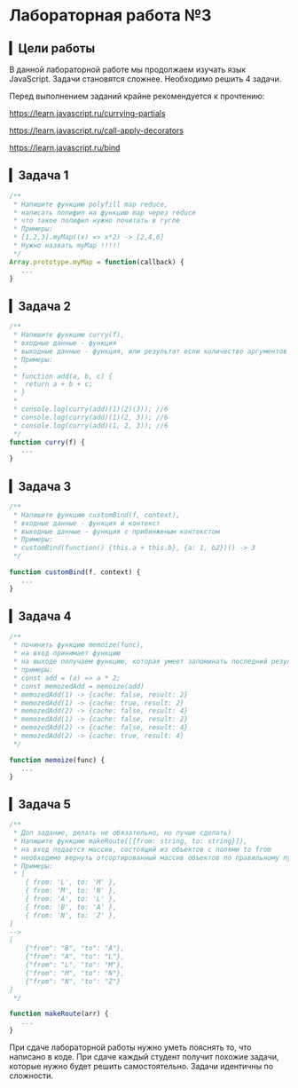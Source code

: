 # Лабораторная работа №3

## ▎Цели работы

В данной лабораторной работе мы продолжаем изучать язык JavaScript. Задачи становятся сложнее. Необходимо решить 4 задачи. 

Перед выполнением заданий крайне рекомендуется к прочтению:

https://learn.javascript.ru/currying-partials

https://learn.javascript.ru/call-apply-decorators

https://learn.javascript.ru/bind

## ▎Задача 1
```js
/**
 * Напишите функцию polyfill map reduce,
 * написать полифил на функцию map через reduce
 * что такое полифил нужно почитать в гугле
 * Примеры:
 * [1,2,3].myMap((x) => x*2) -> [2,4,6]
 * Нужно назвать myMap !!!!!
 */
Array.prototype.myMap = function(callback) {
   ...
}
```
## ▎Задача 2
```js
/**
 * Напишите функцию curry(f),
 * входные данные - функция
 * выходные данные - функция, или результат если количество аргументов достаточно
 * Примеры:
 * 
 * function add(a, b, c) {
 *  return a + b + c;
 * }
 *
 * console.log(curry(add)(1)(2)(3)); //6
 * console.log(curry(add)(1)(2, 3)); //6
 * console.log(curry(add)(1, 2, 3)); //6
 */
function curry(f) {
   ...
}
```

## ▎Задача 3
```js
/**
 * Напишите функцию customBind(f, context),
 * входные данные - функция и контекст
 * выходные данные - функция с прибинженым контекстом
 * Примеры:
 * customBind(function() {this.a + this.b}, {a: 1, b2})() -> 3
 */

function customBind(f, context) {
   ...
}
```

## ▎Задача 4
```js
/**
 * починить функцию memoize(func),
 * на вход принимает функцию
 * на выходе получаем функцию, которая умеет запоминать последний результат вызова
 * примеры:
 * const add = (a) => a * 2;
 * const memozedAdd = memoize(add) 
 * memozedAdd(1) -> {cache: false, result: 2}
 * memozedAdd(1) -> {cache: true, result: 2}
 * memozedAdd(2) -> {cache: false, result: 4}
 * memozedAdd(1) -> {cache: false, result: 2}
 * memozedAdd(2) -> {cache: false, result: 4}
 * memozedAdd(2) -> {cache: true, result: 4}
 */

function memoize(func) {
   ...
}
```

## ▎Задача 5
```js
/**
 * Доп задание, делать не обязательно, но лучше сделать)
 * Напишите функцию makeRoute([{from: string, to: string}]),
 * на вход подается массив, состоящий из объектов с полями to from
 * необходимо вернуть отсортированный массив объектов по правильному пути
 * Примеры:
 * [
    { from: 'L', to: 'M' },
    { from: 'M', to: 'N' },
    { from: 'A', to: 'L' },
    { from: 'B', to: 'A' },
    { from: 'N', to: 'Z' },
]
-->
[
    {"from": "B", "to": "A"},
    {"from": "A", "to": "L"},
    {"from": "L", "to": "M"},
    {"from": "M", "to": "N"},
    {"from": "N", "to": "Z"}
]
 */

function makeRoute(arr) {
   ...
}

```

При сдаче лабораторной работы нужно уметь пояснять то, что написано в коде. При сдаче каждый студент получит похожие задачи, которые нужно будет решить самостоятельно. Задачи идентичны по сложности.
